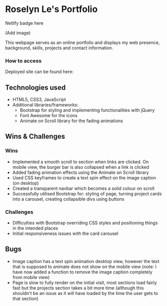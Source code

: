 # Roselyn Le's Portfolio
Netlify badge here

(Add image)

This webpage serves as an online portfolio and displays my web presence, background, skills, projects and contact information. 

### How to access

Deployed site can be found here:

## Technologies used

-   HTML5, CSS3, JavaScript
-   Additional libraries/frameworks:
    - Bootstrap for styling and implementing functionalities with jQuery
    - Font Awesome for the icons
    - Animate on Scroll library for the fading animations

## Wins & Challenges

### Wins
-   Implemented a smooth scroll to section when links are clicked. On mobile view, the burger bar is also collapsed when a link is clicked
-   Added fading animation effects using the Animate on Scroll library
-   Used CSS keyframes to create a text spin effect on the image caption (on desktop)
-   Created a transparent navbar which becomes a solid colour on scroll
-   Successfully utilised Bootstrap for: styling of page, turning project cards into a carousel, creating collapsible divs using buttons

### Challenges

-   Difficulties with Bootstrap overriding CSS styles and positioning things in the intended places
-   Initial responsiveness issues with the card carousel

## Bugs

-   Image caption has a text spin animation desktop view, however the text that is supposed to animate does not show on the mobile view (note: I have now added a function to remove the image caption completely from mobile view)
-   Page is slow to fully render on the initial visit, most sections load fairly fast but the projects section takes a bit more time (although this shouldn't be an issue as it will have loaded by the time the user gets to that section)
